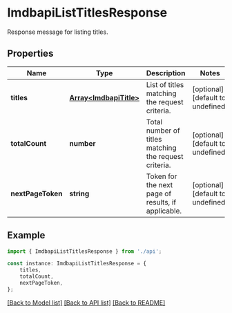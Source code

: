 # ImdbapiListTitlesResponse

Response message for listing titles.

## Properties

Name | Type | Description | Notes
------------ | ------------- | ------------- | -------------
**titles** | [**Array&lt;ImdbapiTitle&gt;**](ImdbapiTitle.md) | List of titles matching the request criteria. | [optional] [default to undefined]
**totalCount** | **number** | Total number of titles matching the request criteria. | [optional] [default to undefined]
**nextPageToken** | **string** | Token for the next page of results, if applicable. | [optional] [default to undefined]

## Example

```typescript
import { ImdbapiListTitlesResponse } from './api';

const instance: ImdbapiListTitlesResponse = {
    titles,
    totalCount,
    nextPageToken,
};
```

[[Back to Model list]](../README.md#documentation-for-models) [[Back to API list]](../README.md#documentation-for-api-endpoints) [[Back to README]](../README.md)
